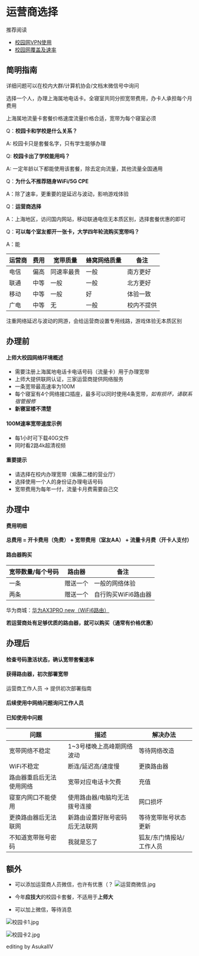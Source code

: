 # 运营商选择
推荐阅读

- [校园网VPN使用](/2%20-%20初来乍到/校园网VPN使用.md)
- [校园网覆盖及速率](/2%20-%20初来乍到/校园网覆盖及速率.md)

## 简明指南
详细问题可以在校内大群/计算机协会/文档末微信号中询问

选择一个人，办理上海属地电话卡。全寝室共同分担宽带费用，办卡人承担每个月费用

上海属地流量卡套餐价格速度流量价格合适，宽带为每个寝室必须

Q：**校园卡和学校是什么关系？**

A: 校园卡只是套餐名字，只有学生能够办理

Q: **校园卡出了学校能用吗？**

A: 一定年龄以下都能使用该套餐，除去定向流量，其他流量全国通用

Q：**为什么不推荐随身WiFi/5G CPE**

A：除了速率，更重要的是延迟与波动，影响游戏体验

Q：**运营商选择**

A：上海地区，访问国内网站，移动联通电信无本质区别，选择套餐优惠的即可

Q：**可以每个室友都开一张卡，大学四年轮流购买宽带吗？**

A：能

| 运营商 | 费用 | 宽带质量 | 蜂窝网络质量 | 备注 | 
| --- | --- | --- | --- | --- | 
| 电信 | 偏高 | 同速率最贵 | 一般 | 南方更好 | 
| 联通 | 中等 | 一般 | 一般 | 北方更好 | 
| 移动 | 中等 | 一般 | 好 | 体验一致 | 
| 广电 | 中等 | 无 | 一般 | 校内不提供 |

注重网络延迟与波动的网游，会给运营商设置专用线路，游戏体验无本质区别

## 办理前

#### 上师大校园网络环境概述
- 需要注册上海属地电话卡电话号码（流量卡）用于办理宽带
- 上师大提供联网认证，三家运营商提供网络服务
- 一条宽带最高速率为100M
- 每个寝室有4个网络接口插座，最多可以同时使用4条宽带，*如有损坏，请联系宿管报修*
- **新寝室楼不清楚**

#### 100M速率宽带速度示例
- 每1小时可下载40G文件
- 同时看2路4k超清视频

#### 重要提示
- 请选择在校内办理宽带（紫藤二楼的营业厅）
- 选择使用一个人的身份证办理电话号码
- 宽带费用为每年一付，流量卡月费需要自己交

## 办理中

#### 费用明细
**总费用 = 开卡费用（免费） + 宽带费用（室友AA） + 流量卡月费（开卡人支付）**

#### 路由器购买

| 宽带数量/每个号码 | 路由器 | 备注 |
| ----- | ------ | --- |
| 一条 | 赠送一个 | 一般的网络体验 |
| 两条 | 赠送一个 | 自行购买WiFi6路由器 |



华为商城：[华为AX3PRO new（WiFi6路由）](https://www.vmall.com/product/10086084912768.html)

**若运营商处有足够优质的路由器，就可以购买（通常有价格优惠）**


## 办理后

#### 检查号码激活状态，确认宽带套餐速率

#### 获得路由器，初次部署宽带
运营商工作人员 -> 提供初次部署指南

#### 后续使用中网络问题询问工作人员

#### 已知使用中问题

| 问题 | 描述 | 解决办法 | 
| --- | --- | --- |
| 宽带网络不稳定 | 1~3号楼晚上高峰期网络波动 | 等待网络改造 | 
| WiFi不稳定 | 断连/延迟高/速度慢 | 更换路由器 | 
| 路由器重启后无法使用网络 | 宽带对应电话卡欠费 | 充值 | 
| 寝室内网口不能使用 | 使用路由器/电脑均无法拨号连接 | 网口损坏 | 
| 更换路由器后无法联网 | 新路由设置好账号密码后无法联网 |等待宽带账号状态更新 | 
| 不知道宽带账号密码 | 我就是忘了 | 狐友/东门情报站/工作人员 | 

## 额外
- 可以添加运营商人员微信，也许有优惠（？
![运营商微信.jpg](/assets/运营商微信.jpg)

- 今年**应技大**的校园卡套餐，不适用于**上师大**

- 可以加上微信，等待消息

![校园卡1.jpg](/assets/校园卡1.jpg)

![校园卡2.jpg](/assets/校园卡2.jpg)


editing by AsukaIIV